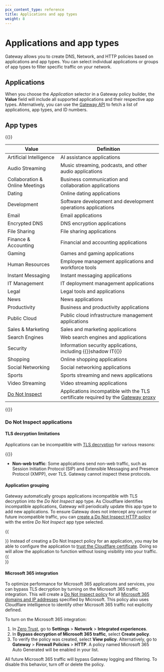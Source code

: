 ```yaml
---
pcx_content_type: reference
title: Applications and app types
weight: 8
---
```


# Applications and app types

Gateway allows you to create DNS, Network, and HTTP policies based on applications and app types. You can select individual applications or groups of app types to filter specific traffic on your network.

## Applications

When you choose the _Application_ selector in a Gateway policy builder, the **Value** field will include all supported applications and their respective app types. Alternatively, you can use the [Gateway API](/api/operations/zero-trust-gateway-application-and-application-type-mappings-list-application-and-application-type-mappings) to fetch a list of applications, app types, and ID numbers.

## App types

{{<table-wrap>}}

| Value                                          | Definition                                                                                                                  |
| ---------------------------------------------- | --------------------------------------------------------------------------------------------------------------------------- |
| Artificial Intelligence                        | AI assistance applications                                                                                                  |
| Audio Streaming                                | Music streaming, podcasts, and other audio applications                                                                     |
| Collaboration & Online Meetings                | Business communication and collaboration applications                                                                       |
| Dating                                         | Online dating applications                                                                                                  |
| Development                                    | Software development and development operations applications                                                                |
| Email                                          | Email applications                                                                                                          |
| Encrypted DNS                                  | DNS encryption applications                                                                                                 |
| File Sharing                                   | File sharing applications                                                                                                   |
| Finance & Accounting                           | Financial and accounting applications                                                                                       |
| Gaming                                         | Games and gaming applications                                                                                               |
| Human Resources                                | Employee management applications and workforce tools                                                                        |
| Instant Messaging                              | Instant messaging applications                                                                                              |
| IT Management                                  | IT deployment management applications                                                                                       |
| Legal                                          | Legal tools and applications                                                                                                |
| News                                           | News applications                                                                                                           |
| Productivity                                   | Business and productivity applications                                                                                      |
| Public Cloud                                   | Public cloud infrastructure management applications                                                                         |
| Sales & Marketing                              | Sales and marketing applications                                                                                            |
| Search Engines                                 | Web search engines and applications                                                                                         |
| Security                                       | Information security applications, including {{<glossary-tooltip term_id="shadow IT">}}shadow IT{{</glossary-tooltip>}}     |
| Shopping                                       | Online shopping applications                                                                                                |
| Social Networking                              | Social networking applications                                                                                              |
| Sports                                         | Sports streaming and news applications                                                                                      |
| Video Streaming                                | Video streaming applications                                                                                                |
| [Do Not Inspect](#do-not-inspect-applications) | Applications incompatible with the TLS certificate required by the [Gateway proxy](/cloudflare-one/policies/gateway/proxy/) |

{{</table-wrap>}}

### Do Not Inspect applications

#### TLS decryption limitations

Applications can be incompatible with [TLS decryption](/cloudflare-one/policies/gateway/http-policies/tls-decryption/) for various reasons:

{{<glossary-definition term_id="certificate pinning" prepend="- **Certificate pinning**: Certificate pinning is ">}}

- **Non-web traffic**: Some applications send non-web traffic, such as Session Initiation Protocol (SIP) and Extensible Messaging and Presence Protocol (XMPP), over TLS. Gateway cannot inspect these protocols.

#### Application grouping

Gateway automatically groups applications incompatible with TLS decryption into the _Do Not Inspect_ app type. As Cloudflare identifies incompatible applications, Gateway will periodically update this app type to add new applications. To ensure Gateway does not intercept any current or future incompatible traffic, you can [create a Do Not Inspect HTTP policy](/cloudflare-one/policies/gateway/initial-setup/http/#bypass-inspection-for-incompatible-applications) with the entire _Do Not Inspect_ app type selected.

{{<Aside type="note" header="Install Cloudflare certificate manually to allow TLS decryption">}}
Instead of creating a Do Not Inspect policy for an application, you may be able to configure the application to [trust the Cloudflare certificate](/cloudflare-one/connections/connect-devices/warp/user-side-certificates/install-cloudflare-cert/#add-the-certificate-to-applications). Doing so will allow the application to function without losing visibility into your traffic.
{{</Aside>}}

#### Microsoft 365 integration

To optimize performance for Microsoft 365 applications and services, you can bypass TLS decryption by turning on the Microsoft 365 traffic integration. This will create a [Do Not Inspect policy](/cloudflare-one/policies/gateway/http-policies/#do-not-inspect) for all [Microsoft 365 domains and IP addresses](https://docs.microsoft.com/en-us/microsoft-365/enterprise/microsoft-365-ip-web-service) specified by Microsoft. This policy also uses Cloudflare intelligence to identify other Microsoft 365 traffic not explicitly defined.

To turn on the Microsoft 365 integration:

1. In [Zero Trust](https://one.dash.cloudflare.com/), go to **Settings** > **Network** > **Integrated experiences**.
2. In **Bypass decryption of Microsoft 365 traffic**, select **Create policy**.
3. To verify the policy was created, select **View policy**. Alternatively, go to **Gateway** > **Firewall Policies** > **HTTP**. A policy named Microsoft 365 Auto Generated will be enabled in your list.

All future Microsoft 365 traffic will bypass Gateway logging and filtering. To disable this behavior, turn off or delete the policy.
